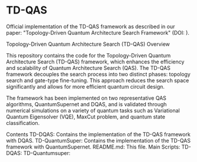# TD-QAS
Official implementation of the TD-QAS framework as described in our paper: "Topology-Driven Quantum Architecture Search Framework" (DOI: ).



Topology-Driven Quantum Architecture Search (TD-QAS)
Overview

This repository contains the code for the Topology-Driven Quantum Architecture Search (TD-QAS) framework, which enhances the efficiency and scalability of Quantum Architecture Search (QAS). The TD-QAS framework decouples the search process into two distinct phases: topology search and gate-type fine-tuning. This approach reduces the search space significantly and allows for more efficient quantum circuit design.

The framework has been implemented on two representative QAS algorithms, QuantumSupernet and DQAS, and is validated through numerical simulations on a variety of quantum tasks such as Variational Quantum Eigensolver (VQE), MaxCut problem, and quantum state classification.


Contents
    TD-DQAS: Contains the implementation of the TD-QAS framework with DQAS.
    TD-QuantumSuper: Contains the implementation of the TD-QAS framework with QuantumSupernet.
    README.md: This file.
    Main Scripts:
      TD-DQAS:
      TD-Quantumsuper:
